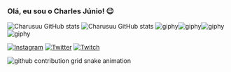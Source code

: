 ### Olá, eu sou o Charles Júnio! 😉

![Charusuu GitHub stats](https://github-readme-stats.vercel.app/api?username=charleszzard&show_icons=true&theme=radical)
![Charusuu GitHub stats](https://github-readme-stats.vercel.app/api/top-langs/?username=charleszzard&theme=blue-green)
![giphy](https://github.com/charleszzard/charusuu/assets/165962786/062ae23c-2a81-4c7a-9e4e-59f72f65ca58)![giphy](https://github.com/charleszzard/charusuu/assets/165962786/062ae23c-2a81-4c7a-9e4e-59f72f65ca58)![giphy](https://github.com/charleszzard/charusuu/assets/165962786/062ae23c-2a81-4c7a-9e4e-59f72f65ca58)![giphy](https://github.com/charleszzard/charusuu/assets/165962786/062ae23c-2a81-4c7a-9e4e-59f72f65ca58)

[![Instagram](https://img.shields.io/badge/Instagram-E4405F?style=for-the-badge&logo=instagram&logoColor=white)](https://www.instagram.com/charlless_jr/)
[![Twitter](https://img.shields.io/badge/Twitter-1DA1F2?style=for-the-badge&logo=twitter&logoColor=white)](https://twitter.com/charusuu)
[![Twitch](https://img.shields.io/badge/Twitch-9146FF?style=for-the-badge&logo=twitch&logoColor=white)](https://www.twitch.tv/charleszzard)


<picture>
  <source media="(prefers-color-scheme: dark)" srcset="https://raw.githubusercontent.com/charleszzard/charusuu/output/github-contribution-grid-snake-dark.svg">
  <source media="(prefers-color-scheme: light)" srcset="https://raw.githubusercontent.com/charleszzard/charusuu/output/github-contribution-grid-snake-dark.svg">
  <img alt="github contribution grid snake animation" src="https://raw.githubusercontent.com/charleszzard/charusuu/output/github-contribution-grid-snake.svg">
</picture>
<br><br>
